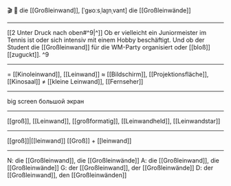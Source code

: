 🎬 🔴 die [[Großleinwand]], [ˈɡʁoːsˌlaɪ̯nˌvant]
die [[Großleinwände]]

---
[[2 Unter Druck nach oben#^9|^]] Ob er vielleicht ein Juniormeister im Tennis ist oder sich intensiv mit einem Hobby beschäftigt. Und ob der Student die [[Großleinwand]] für die WM-Party organisiert oder [[bloß]] [[zuguckt]]. ^9

---
= [[Kinoleinwand]], [[Leinwand]]
≈ [[Bildschirm]], [[Projektionsfläche]], [[Kinosaal]]
≠ [[kleine Leinwand]], [[Fernseher]]

---
big screen
большой экран

---
[[groß]], [[Leinwand]], [[großformatig]], [[Leinwandheld]], [[Leinwandstar]]

---
[[groß]]|[[leinwand]]
[[Groß]] + [[leinwand]]

---
N: die [[Großleinwand]], die [[Großleinwände]]
A: die [[Großleinwand]], die [[Großleinwände]]
G: der [[Großleinwand]], der [[Großleinwände]]
D: der [[Großleinwand]], den [[Großleinwänden]]
